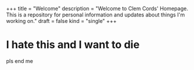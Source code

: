+++
title = "Welcome"
description = "Welcome to Clem Cords' Homepage. This is a repository for personal information and updates about things I'm working on."
draft = false
kind = "single"
+++

# I hate this and I want to die

pls end me
